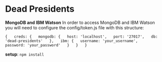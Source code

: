 # Dead Presidents

**MongoDB and IBM Watson**
In order to access MongoDB and IBM Watson you will need to configure the config/token.js file with this structure:

`{  
  creds: {  
    mongodb: {  
      host: 'localhost',  
      port: '27017',  
      db: 'dead-presidents'  
    },  
    ibm: {  
      username: 'your_username',  
      password: 'your_password'  
    }  
  }  
}`

**setup**: `npm install`

